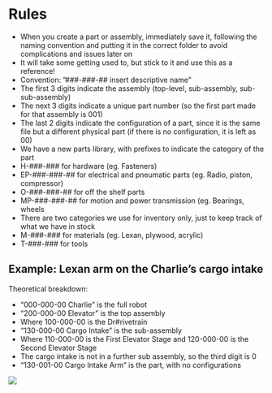 
# Rules

- When you create a part or assembly, immediately save it, following the naming convention and putting it in the correct folder to avoid complications and issues later on
- It will take some getting used to, but stick to it and use this as a reference!
- Convention: ”###-###-## insert descriptive name”
- The first 3 digits indicate the assembly (top-level, sub-assembly, sub-sub-assembly)
- The next 3 digits indicate a unique part number (so the first part made for that assembly is 001)
- The last 2 digits indicate the configuration of a part, since it is the same file but a different physical part (if there is no configuration, it is left as 00)
- We have a new parts library, with prefixes to indicate the category of the part
- H-###-### for hardware (eg. Fasteners)
- EP-###-###-## for electrical and pneumatic parts (eg. Radio, piston, compressor)
- O-###-###-## for off the shelf parts
- MP-###-###-## for motion and power transmission (eg. Bearings, wheels
- There are two categories we use for inventory only, just to keep track of what we have in stock
- M-###-### for materials (eg. Lexan, plywood, acrylic)
- T-###-### for tools

## Example: Lexan arm on the Charlie’s cargo intake

Theoretical breakdown:

- “000-000-00 Charlie” is the full robot
- “200-000-00 Elevator” is the top assembly
- Where 100-000-00 is the Dr#rivetrain
- “130-000-00 Cargo Intake” is the sub-assembly
- Where 110-000-00 is the First Elevator Stage and 120-000-00 is the Second Elevator Stage
- The cargo intake is not in a further sub assembly, so the third digit is 0
- “130-001-00 Cargo Intake Arm” is the part, with no configurations
  

![](https://lh6.googleusercontent.com/N9IwBsTdyLTFGuZ5FYNGl9DMnsqTMtU8Q73mQxQfIv4xWtO8Bbs24kfesgESeqiXkzxVDa2RPNo_tixIudjvaIOdxfnwp1HmPba_8La_spKooOUOX-RDyC8ihd19OeNYJz4GuoVd4opjSWCtl1cFjQ)
